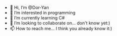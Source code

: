 - 👋 Hi, I’m @Dor-Yan
- 👀 I’m interested in programming
- 🌱 I’m currently learning C# 
- 💞️ I’m looking to collaborate on... don't know yet:)
- 📫 How to reach me... I think you already know it:)

<!---
Dor-Yan/Dor-Yan is a ✨ special ✨ repository because its `README.md` (this file) appears on your GitHub profile.
You can click the Preview link to take a look at your changes.
--->
